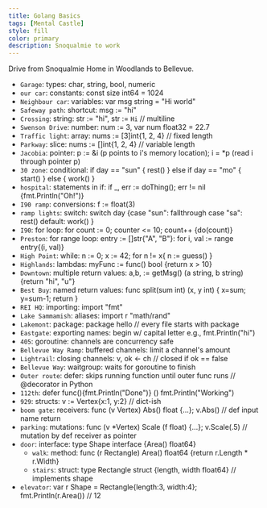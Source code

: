```yaml
---
title: Golang Basics
tags: [Mental Castle]
style: fill
color: primary
description: Snoqualmie to work
---
```


Drive from Snoqualmie Home in Woodlands to Bellevue.

- `Garage`: types: char, string, bool, numeric
- `our car`: constants: const size int64 = 1024
- `Neighbour car`: variables: var msg string = "Hi world"
- `Safeway path`: shortcut: msg := "hi" 
- `Crossing`: string: str := "hi", str := `Hi` // multiline
- `Swenson Drive`: number: num := 3, var num float32 = 22.7
- `Traffic light`: array: nums := [3]int{1, 2, 4} // fixed length
- `Parkway`: slice: nums := []int{1, 2, 4} // variable length
- `Jacobia`: pointer: p := &i (p points to i's memory location); i = *p (read i through pointer p)
- `30 zone`: conditional: if day == "sun" { rest() } else if day == "mo" { start() } else { work() }
- `hospital`: statements in if: if _, err := doThing(); err != nil {fmt.Println("Oh!")}
- `I90 ramp`: conversions: f := float(3)
- `ramp lights`: switch: switch day {case "sun": fallthrough case "sa": rest() default: work() }
- `I90`: for loop: for count := 0; counter <= 10; count++ {do(count)}
- `Preston`: for range loop: entry := []str{"A", "B"}: for i, val := range entry{(i, val)}
- `High Point`: while: n := 0; x := 42; for n != x{ n := guess() }
- `Highlands`: lambdas: myFunc := func() bool {return x > 10}
- `Downtown`: multiple return values: a,b, := getMsg() (a string, b string){return "hi", "u"}
- `Best Buy`: named return values: func split(sum int) (x, y int) { x=sum; y=sum-1; return }
- `REI HQ`: importing: import "fmt"
- `Lake Sammamish`: aliases: import r "math/rand"
- `Lakemont`: package: package hello // every file starts with package
- `Eastgate`: exporting names: begin w/ capital letter e.g., fmt.Println("hi")
- `405`: goroutine: channels are concurrency safe
- `Bellevue Way Ramp`: buffered channels: limit a channel's amount
- `Lightrail`: closing channels: v, ok <- ch // closed if ok == false
- `Bellevue Way`: waitgroup: waits for goroutine to finish
- `Outer route`: defer: skips running function until outer func runs // @decorator in Python 
- `112th`: defer func(){fmt.Println("Done")} () fmt.Println("Working") 
- `929`: structs: v := Vertex{x:1, y:2} // dict-ish 
- `boom gate`: receivers: func (v Vertex) Abs() float {...}; v.Abs() // def input name return
- `parking`: mutations: func (v *Vertex) Scale (f float) {...}; v.Scale(.5) // mutation by def receiver as pointer
- `door`: interface: type Shape interface {Area() float64}
  - `walk`: method: func (r Rectangle) Area() float64 {return r.Length * r.Width}
  - `stairs`: struct: type Rectangle struct {length, width float64} // implements shape
- `elevator`: var r Shape = Rectangle{length:3, width:4}; fmt.Println(r.Area()) // 12 